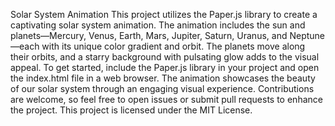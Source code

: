 Solar System Animation
This project utilizes the Paper.js library to create a captivating solar system animation. The animation includes the sun and planets—Mercury, Venus, Earth, Mars, Jupiter, Saturn, Uranus, and Neptune—each with its unique color gradient and orbit. The planets move along their orbits, and a starry background with pulsating glow adds to the visual appeal. To get started, include the Paper.js library in your project and open the index.html file in a web browser. The animation showcases the beauty of our solar system through an engaging visual experience. Contributions are welcome, so feel free to open issues or submit pull requests to enhance the project. This project is licensed under the MIT License.

